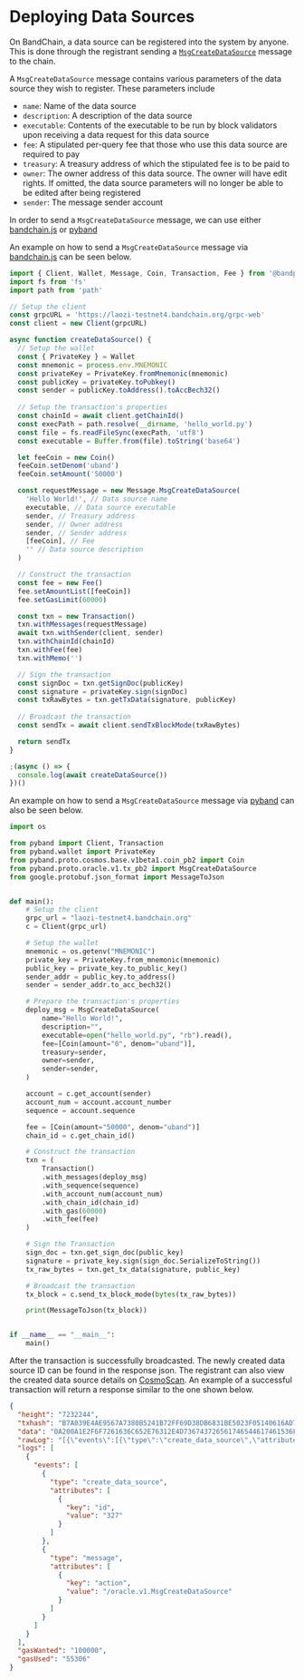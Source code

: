 <!--
order: 3
-->

# Deploying Data Sources

On BandChain, a data source can be registered into the system by anyone. This is done through the registrant sending
a [`MsgCreateDataSource`](/whitepaper/protocol-messages.html#msgcreatedatasource) message to the chain.

A `MsgCreateDataSource` message contains various parameters of the data source they wish to register. These parameters
include

- `name`: Name of the data source
- `description`: A description of the data source 
- `executable`: Contents of the executable to be run by block validators upon receiving a data request for this data 
source
- `fee`: A stipulated per-query fee that those who use this data source are required to pay
- `treasury`: A treasury address of which the stipulated fee is to be paid to
- `owner`: The owner address of this data source. The owner will have edit rights. If omitted, the data source 
parameters will no longer be able to be edited after being registered
- `sender`: The message sender account 

In order to send a `MsgCreateDataSource` message, we can use either
[bandchain.js](https://docs.bandchain.org/client-library/bandchain.js/getting-started.html#) or 
[pyband](https://docs.bandchain.org/client-library/pyband/getting-started.html) 

An example on how to send a `MsgCreateDataSource` message via 
[bandchain.js](https://docs.bandchain.org/client-library/bandchain.js/getting-started.html#) can be seen below.

```javascript
import { Client, Wallet, Message, Coin, Transaction, Fee } from '@bandprotocol/bandchain.js'
import fs from 'fs'
import path from 'path'

// Setup the client
const grpcURL = 'https://laozi-testnet4.bandchain.org/grpc-web'
const client = new Client(grpcURL)

async function createDataSource() {
  // Setup the wallet
  const { PrivateKey } = Wallet
  const mnemonic = process.env.MNEMONIC
  const privateKey = PrivateKey.fromMnemonic(mnemonic)
  const publicKey = privateKey.toPubkey()
  const sender = publicKey.toAddress().toAccBech32()
    
  // Setup the transaction's properties
  const chainId = await client.getChainId()
  const execPath = path.resolve(__dirname, 'hello_world.py')
  const file = fs.readFileSync(execPath, 'utf8')
  const executable = Buffer.from(file).toString('base64')

  let feeCoin = new Coin()
  feeCoin.setDenom('uband')
  feeCoin.setAmount('50000')

  const requestMessage = new Message.MsgCreateDataSource(
    'Hello World!', // Data source name
    executable, // Data source executable
    sender, // Treasury address
    sender, // Owner address
    sender, // Sender address 
    [feeCoin], // Fee
    '' // Data source description
  )

  // Construct the transaction
  const fee = new Fee()
  fee.setAmountList([feeCoin])
  fee.setGasLimit(60000)

  const txn = new Transaction()
  txn.withMessages(requestMessage)
  await txn.withSender(client, sender)
  txn.withChainId(chainId)
  txn.withFee(fee)
  txn.withMemo('')

  // Sign the transaction
  const signDoc = txn.getSignDoc(publicKey)
  const signature = privateKey.sign(signDoc)
  const txRawBytes = txn.getTxData(signature, publicKey)
  
  // Broadcast the transaction
  const sendTx = await client.sendTxBlockMode(txRawBytes)

  return sendTx
}

;(async () => {
  console.log(await createDataSource())
})()
```
An example on how to send a `MsgCreateDataSource` message via 
[pyband](https://docs.bandchain.org/client-library/pyband/getting-started.html) can also be seen below.

```python
import os

from pyband import Client, Transaction
from pyband.wallet import PrivateKey
from pyband.proto.cosmos.base.v1beta1.coin_pb2 import Coin
from pyband.proto.oracle.v1.tx_pb2 import MsgCreateDataSource
from google.protobuf.json_format import MessageToJson


def main():
    # Setup the client
    grpc_url = "laozi-testnet4.bandchain.org"
    c = Client(grpc_url)

    # Setup the wallet
    mnemonic = os.getenv("MNEMONIC")
    private_key = PrivateKey.from_mnemonic(mnemonic)
    public_key = private_key.to_public_key()
    sender_addr = public_key.to_address()
    sender = sender_addr.to_acc_bech32()

    # Prepare the transaction's properties
    deploy_msg = MsgCreateDataSource(
        name="Hello World!",
        description="",
        executable=open("hello_world.py", "rb").read(),
        fee=[Coin(amount="0", denom="uband")],
        treasury=sender,
        owner=sender,
        sender=sender,
    )

    account = c.get_account(sender)
    account_num = account.account_number
    sequence = account.sequence

    fee = [Coin(amount="50000", denom="uband")]
    chain_id = c.get_chain_id()

    # Construct the transaction
    txn = (
        Transaction()
        .with_messages(deploy_msg)
        .with_sequence(sequence)
        .with_account_num(account_num)
        .with_chain_id(chain_id)
        .with_gas(60000)
        .with_fee(fee)
    )

    # Sign the Transaction
    sign_doc = txn.get_sign_doc(public_key)
    signature = private_key.sign(sign_doc.SerializeToString())
    tx_raw_bytes = txn.get_tx_data(signature, public_key)

    # Broadcast the transaction
    tx_block = c.send_tx_block_mode(bytes(tx_raw_bytes))

    print(MessageToJson(tx_block))


if __name__ == "__main__":
    main()

```

After the transaction is successfully broadcasted. The newly created data source ID can be found in the response json.
The registrant can also view the created data source details on [CosmoScan](https://cosmoscan.io/data-sources/). An
example of a successful transaction will return a response similar to the one shown below.

```json
{
  "height": "7232244",
  "txhash": "B7A039E4AE9567A7380B5241B72FF69D38DB6831BE5023F05140616AD71FFA62",
  "data": "0A200A1E2F6F7261636C652E76312E4D736743726561746544617461536F75726365",
  "rawLog": "[{\"events\":[{\"type\":\"create_data_source\",\"attributes\":[{\"key\":\"id\",\"value\":\"327\"}]},{\"type\":\"message\",\"attributes\":[{\"key\":\"action\",\"value\":\"/oracle.v1.MsgCreateDataSource\"}]}]}]",
  "logs": [
    {
      "events": [
        {
          "type": "create_data_source",
          "attributes": [
            {
              "key": "id",
              "value": "327"
            }
          ]
        },
        {
          "type": "message",
          "attributes": [
            {
              "key": "action",
              "value": "/oracle.v1.MsgCreateDataSource"
            }
          ]
        }
      ]
    }
  ],
  "gasWanted": "100000",
  "gasUsed": "55306"
}
```
